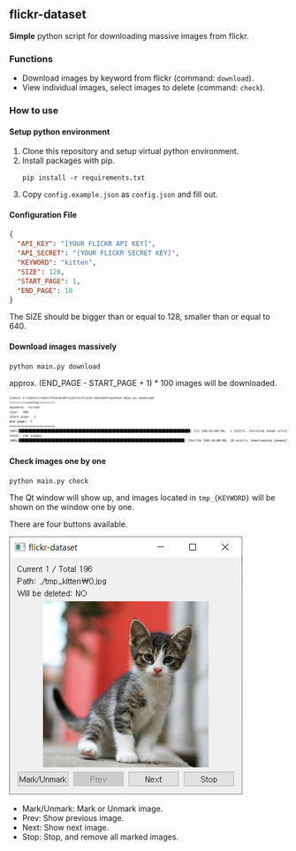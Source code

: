 ## flickr-dataset

**Simple** python script for downloading massive images from flickr.

### Functions

- Download images by keyword from flickr (command: `download`).
- View individual images, select images to delete (command: `check`).

### How to use

#### Setup python environment

1. Clone this repository and setup virtual python environment.
1. Install packages with pip.
    ```
    pip install -r requirements.txt
    ```
1. Copy `config.example.json` as `config.json` and fill out.

#### Configuration File

```json
{
  "API_KEY": "[YOUR FLICKR API KEY]",
  "API_SECRET": "[YOUR FLICKR SECRET KEY]",
  "KEYWORD": "kitten",
  "SIZE": 128,
  "START_PAGE": 1,
  "END_PAGE": 10
}
```

The SIZE should be bigger than or equal to 128,
smaller than or equal to 640.

#### Download images massively

```
python main.py download
```

approx. (END_PAGE - START_PAGE + 1) * 100 images will be downloaded.

![](.github/download.PNG)

#### Check images one by one

```
python main.py check
```

The Qt window will show up,
and images located in `tmp_{KEYWORD}` will be shown on the window one by one.

There are four buttons available.

![](.github/check.PNG)

- Mark/Unmark: Mark or Unmark image.
- Prev: Show previous image.
- Next: Show next image.
- Stop: Stop, and remove all marked images.
